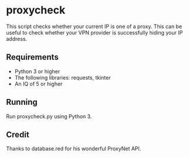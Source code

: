 # proxycheck

This script checks whether your current IP is one of a proxy. This can be useful to check whether your VPN provider is successfully hiding your IP address.

## Requirements

- Python 3 or higher
- The following libraries: requests, tkinter
- An IQ of 5 or higher

## Running

Run proxycheck.py using Python 3.

## Credit

Thanks to database.red for his wonderful ProxyNet API.
